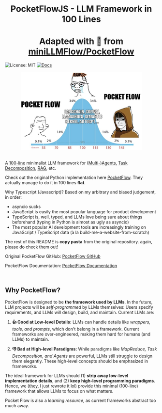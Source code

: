 <h1 align="center">PocketFlowJS - LLM Framework in 100 Lines</h1>

<h1 align="center">Adapted with 🖤 from <a href="https://github.com/miniLLMFlow/PocketFlow">miniLLMFlow/PocketFlow</a></h1>

![License: MIT](https://img.shields.io/badge/License-MIT-yellow.svg)
[![Docs](https://img.shields.io/badge/docs-latest-blue)](https://minillmflow.github.io/PocketFlow/)

<div align="center">
  <img src="./assets/minillmflow.jpg" width="400"/>
</div>

<br>

A [100-line](index.ts) minimalist LLM framework for ([Multi-](https://minillmflow.github.io/PocketFlow/multi_agent.html))[Agents](https://minillmflow.github.io/PocketFlow/agent.html), [Task Decomposition](https://minillmflow.github.io/PocketFlow/decomp.html), [RAG](https://minillmflow.github.io/PocketFlow/rag.html), etc.

Check out the original Python implementation here [PocketFlow](https://github.com/miniLLMFlow/PocketFlow). They actually manage to do it in 100 lines **flat**.

Why Typescript (Javascript)? Based on my arbitrary and biased judgement, in order:

- asyncio sucks
- JavaScript is easily the most popular language for product development
- TypeScript is, well, typed, and LLMs love being sure about things beforehand (typing in Python is almost as ugly as asyncio)
- The most popular AI development tools are increasingly training on JavaScript / TypeScript data (à la build-me-a-website-from-scratch)

The rest of this README is **copy pasta** from the original repository. again, please do check them out! 

Original PocketFlow GitHub: [PocketFlow GitHub](https://github.com/miniLLMFlow/PocketFlow)

PocketFlow Documentation: [PocketFlow Documentation](https://minillmflow.github.io/PocketFlow/)

<br>

## Why PocketFlow?

PocketFlow is designed to be **the framework used by LLMs**. In the future, LLM projects will be *self-programmed* by LLMs themselves: Users specify requirements, and LLMs will design, build, and maintain. Current LLMs are:

1. **👍 Good at Low-level Details:** LLMs can handle details like *wrappers, tools, and prompts*, which don't belong in a framework. Current frameworks are over-engineered, making them hard for humans (and LLMs) to maintain.

2. **👎 Bad at High-level Paradigms:** While paradigms like *MapReduce, Task Decomposition, and Agents* are powerful, LLMs still struggle to design them elegantly. These high-level concepts should be emphasized in frameworks.

The ideal framework for LLMs should (1) **strip away low-level implementation details**, and (2) **keep high-level programming paradigms**. Hence, we ([they](https://github.com/miniLLMFlow/PocketFlow), I just rewrote it lol) provide this minimal (100-line) framework that allows LLMs to focus on what matters.  

Pocket Flow is also a *learning resource*, as current frameworks abstract too much away.

